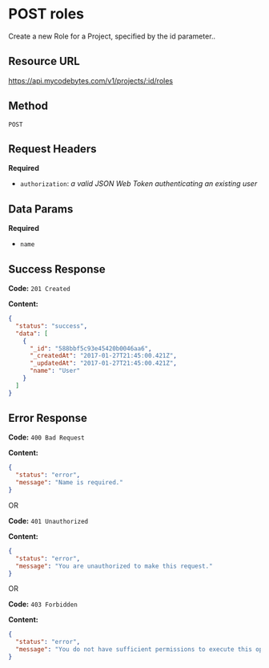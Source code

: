 # POST roles

Create a new Role for a Project, specified by the id parameter..

## Resource URL

<https://api.mycodebytes.com/v1/projects/:id/roles>

## Method

`POST`

## Request Headers

**Required**

*   `authorization`: *a valid JSON Web Token authenticating an existing user*

## Data Params

**Required**

*   `name`

## Success Response

**Code:** `201 Created`

**Content:**

```json
{
  "status": "success",
  "data": [
    {
      "_id": "588bbf5c93e45420b0046aa6",
      "_createdAt": "2017-01-27T21:45:00.421Z",
      "_updatedAt": "2017-01-27T21:45:00.421Z",
      "name": "User"
    }
  ]
}
```

## Error Response

**Code:** `400 Bad Request`

**Content:**

```json
{
  "status": "error",
  "message": "Name is required."
}
```

OR

**Code:** `401 Unauthorized`

**Content:**

```json
{
  "status": "error",
  "message": "You are unauthorized to make this request."
}
```

OR

**Code:** `403 Forbidden`

**Content:**

```json
{
  "status": "error",
  "message": "You do not have sufficient permissions to execute this operation."
}
```
